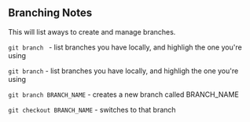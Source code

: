 ## Branching Notes

This will list aways to create and manage branches.

`git branch ` - list branches you have locally, and highligh the one you're using

`git branch` - list branches you have locally, and highligh the one you're using

`git branch BRANCH_NAME` - creates a new branch called BRANCH_NAME

`git checkout BRANCH_NAME` - switches to that branch




